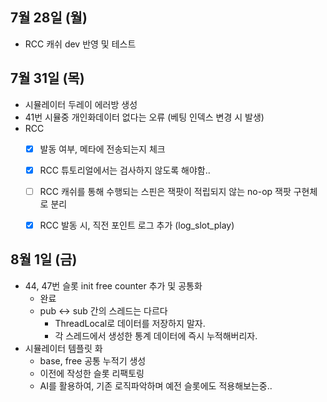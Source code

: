 
## 7월 28일 (월)

- RCC 캐쉬 dev 반영 및 테스트

## 7월 31일 (목) 

- 시뮬레이터 두레이 에러방 생성
- 41번 시뮬중 개인화데이터 없다는 오류 (베팅 인덱스 변경 시 발생)
- RCC 
	- [x] 발동 여부, 메타에 전송되는지 체크
	- [x]  RCC 튜토리얼에서는 검사하지 않도록 해야함..
	- [ ] RCC 캐쉬를 통해 수행되는 스핀은 잭팟이 적립되지 않는 no-op 잭팟 구현체로 분리
	- [x] RCC 발동 시, 직전 포인트 로그 추가 (log_slot_play)


## 8월 1일 (금)

- 44, 47번 슬롯 init free counter 추가 및 공통화
	- 완료
	- pub <-> sub 간의 스레드는 다르다 
		- ThreadLocal로 데이터를 저장하지 말자. 
		- 각 스레드에서 생성한 통계 데이터에 즉시 누적해버리자.
- 시뮬레이터 템플릿 화
	- base, free 공통 누적기 생성
	- 이전에 작성한 슬롯 리팩토링
	- AI를 활용하여, 기존 로직파악하며 예전 슬롯에도 적용해보는중..
